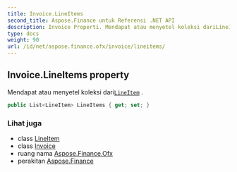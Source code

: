 ```yaml
---
title: Invoice.LineItems
second_title: Aspose.Finance untuk Referensi .NET API
description: Invoice Properti. Mendapat atau menyetel koleksi dariLineItem .
type: docs
weight: 90
url: /id/net/aspose.finance.ofx/invoice/lineitems/
---
```

## Invoice.LineItems property

Mendapat atau menyetel koleksi dari[`LineItem`](../../lineitem/) .

```csharp
public List<LineItem> LineItems { get; set; }
```

### Lihat juga

* class [LineItem](../../lineitem/)
* class [Invoice](../)
* ruang nama [Aspose.Finance.Ofx](../../invoice/)
* perakitan [Aspose.Finance](../../../)



